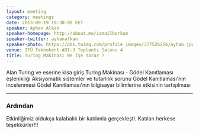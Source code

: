 ```yaml
---
layout: meeting
category: meetings
date: 2013-09-19 19:30:00 EET
speaker: Ayhan Alkan
speaker-homepage: http://about.me/ismailberkan
speaker-twitter: ayhanalkan
speaker-photo: https://pbs.twimg.com/profile_images/377526256/ayhan.jpg
venue: ITÜ Teknokent ARI-3 Toplantı Salonu 4
title: Turing Makinası Ne İşe Yarar ?
---
```


Alan Turing ve eserine kisa giriş 
Turing Makinası - Gödel Kanıtlaması eşlenikliği 
Aksiyomatik sistemler ve tutarlılık sorunu 
Gödel Kanıtlaması'nın incelenmesi 
Gödel Kanıtlaması'nın bilgisayar bilimlerine etkisinin tartışılması 

------

### Ardından
Etkinliğimiz oldukça kalabalık bir katılımla gerçekleşti. Katılan herkese teşekkürler!!!

<br/>


